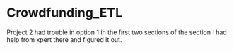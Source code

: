 # Crowdfunding_ETL
Project 2
had trouble in option 1 in the first two sections of the section
I had help from xpert there and figured it out.